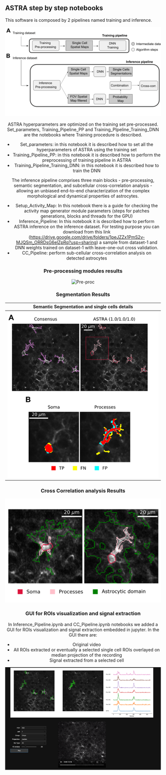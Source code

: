 
## ASTRA step by step notebooks
This software is composed by 2 pipelines named training and inference.

<div style="text-align:center"><img src="../github_images/SIfigure1.png" width="700" alt="Pipelines"/>

ASTRA hyperparameters are optimized on the training set pre-processed. Set_parameters, Training_Pipeline_PP and Training_PIpeline_Training_DNN are the notebooks where Training procedure is described. 


- Set_parameters: in this notebook it is described how to set all the hyperparameters of ASTRA using the training set 
- Training_Pipeline_PP: in this notebook it is described how to perform the preprocessing of training pipeline in ASTRA
- Training_Pipeline_Training_DNN: in this notebook it is described how to train the DNN


The inference pipeline comprises three main blocks - pre-processing, semantic segmentation, 
and subcellular cross-correlation analysis - allowing an unbiased end-to-end characterization of the complex morphological and dynamical properties of astrocytes.  

- Setup_Activity_Map: In this notebook there is a guide for checking the activity map generator module parameters (steps for patches generations, blocks and threads for the GPU)
- Inference_Pipeline: In this notebook it is described how to perform ASTRA inference on the inference dataset. For testing purpose you can download from this link (https://drive.google.com/drive/folders/1peJZZx1PmS2v-MJQSm_ORRDsG6elZpRq?usp=sharing) a sample from dataset-1 and DNN weights trained on dataset-1 with leave-one-out cross validation.
- CC_Pipeline: perform sub-cellular cross-correlation analysis on detected astrocytes

### Pre-processing modules results

<img src="../github_images/SIfigure2.png" alt="Pre-proc"/>

### Segmentation Results
| Semantic Segmentation and single cells details| 
|:------------:|
|  <img src="../github_images/figure2.png" width="600"> |


### Cross Correlation analysis Results
<img src="../github_images/figure3.png" width="600" alt="Cross_corr"/>

### GUI for ROIs visualization and signal extraction
In Inference_Pipeline.ipynb and CC_Pipeline.ipynb notebooks we added a GUI for ROIs visualization and signal extraction embedded in jupyter.
In the GUI there are:
- Original video
- All ROIs extracted or eventually a selected single cell ROIs overlayed on median projection of the recording
- Signal extracted from a selected cell

<img src="../github_images/GUI_git.png" />
